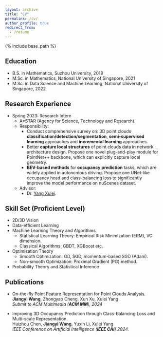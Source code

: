 ```yaml
---
layout: archive
title: "CV"
permalink: /cv/
author_profile: true
redirect_from:
  - /resume
---
```


{% include base_path %}

## Education
* B.S. in Mathematics, Suzhou University, 2018
* M.Sc. in Mathematics, National University of Singapore, 2021
* M.Sc. in Data Science and Machine Learning, National University of Singapore, 2022

## Research Experience
* Spring 2023: Research Intern
  * A*STAR (Agency for Science, Technology and Research).
  * Responsibility:
    * Conduct comprehensive survey on: 3D point clouds <b>classification/detection/segmentation</b>, <b>semi-supervised learning</b> approaches and <b>incremental learning</b> approaches.  
    * Better <b>capture local structures</b> of point clouds data in network architecture design. Propose one novel plug-and-play module for PointNet++ backbone, which can explicitly capture local geometry.
    * <b>BEV-based methods</b> for <b>occupancy prediction</b> tasks, which are widely applied in autonomous driving. Propose one UNet-like occupancy head and class-balancing loss to significantly improve the model performance on nuScenes dataset.
  * Advisor:
    * Dr. [Yang Xulei](https://scholar.google.com.sg/citations?user=tXkwIK8AAAAJ&hl=en).
 
## Skill Set (Proficient Level)
* 2D/3D Vision
* Data-efficient Learning
* Machine Learning Theory and Algorithms
  * Statistical Learning Theory: Empirical Risk Minimization (ERM), VC dimension.
  * Classical Algorithms: GBDT, XGBoost etc.
* Optimization Theory
  * Smooth Optimization: GD, SGD, momentum-based SGD (Adam).
  * Non-smooth Optimization: Proximal Gradient (PG) method.
* Probability Theory and Statistical Inference

## Publications
  * On-the-fly Point Feature Representation for Point Clouds Analysis. \
  **Jiangyi Wang**, Zhongyao Cheng, Xun Xu, Xulei Yang \
  *Submit to ACM Multimedia (**ACM MM**), 2024*

  * Improving 3D Occupancy Prediction through Class-balancing Loss and Multi-scale Representation. \
  Huizhou Chen, **Jiangyi Wang**, Yuxin Li, Xulei Yang \
  *IEEE Conference on Artificial Intelligence (**IEEE CAI**) 2024.*
  
